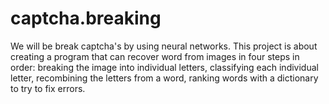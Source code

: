 # captcha.breaking
We will be break captcha's by using neural networks.
This project is about creating a program that can recover word from images in four steps in order: breaking the image into individual letters, classifying each individual letter, recombining the letters from a word, ranking words with a dictionary to try to fix errors.
